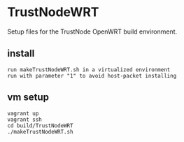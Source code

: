 # TrustNodeWRT

Setup files for the TrustNode OpenWRT build environment.

## install

```
run makeTrustNodeWRT.sh in a virtualized environment
run with parameter "1" to avoid host-packet installing
```

## vm setup

```
vagrant up
vagrant ssh
cd build/TrustNodeWRT
./makeTrustNodeWRT.sh
```

